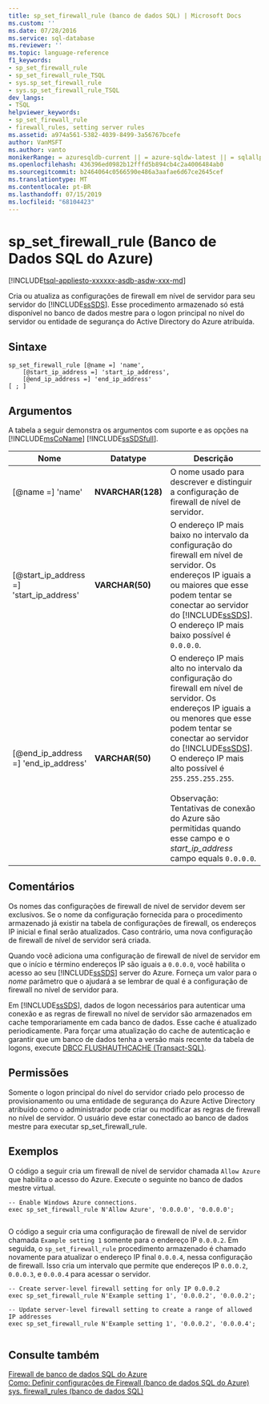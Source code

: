 ```yaml
---
title: sp_set_firewall_rule (banco de dados SQL) | Microsoft Docs
ms.custom: ''
ms.date: 07/28/2016
ms.service: sql-database
ms.reviewer: ''
ms.topic: language-reference
f1_keywords:
- sp_set_firewall_rule
- sp_set_firewall_rule_TSQL
- sys.sp_set_firewall_rule
- sys.sp_set_firewall_rule_TSQL
dev_langs:
- TSQL
helpviewer_keywords:
- sp_set_firewall_rule
- firewall_rules, setting server rules
ms.assetid: a974a561-5382-4039-8499-3a56767bcefe
author: VanMSFT
ms.author: vanto
monikerRange: = azuresqldb-current || = azure-sqldw-latest || = sqlallproducts-allversions
ms.openlocfilehash: 436396ed0982b12fffd5b894cb4c2a4006484ab0
ms.sourcegitcommit: b2464064c0566590e486a3aafae6d67ce2645cef
ms.translationtype: MT
ms.contentlocale: pt-BR
ms.lasthandoff: 07/15/2019
ms.locfileid: "68104423"
---
```

# <a name="spsetfirewallrule-azure-sql-database"></a>sp_set_firewall_rule (Banco de Dados SQL do Azure)
[!INCLUDE[tsql-appliesto-xxxxxx-asdb-asdw-xxx-md](../../includes/tsql-appliesto-xxxxxx-asdb-asdw-xxx-md.md)]

  Cria ou atualiza as configurações de firewall em nível de servidor para seu servidor do [!INCLUDE[ssSDS](../../includes/sssds-md.md)]. Esse procedimento armazenado só está disponível no banco de dados mestre para o logon principal no nível do servidor ou entidade de segurança do Active Directory do Azure atribuída.  
  
  
## <a name="syntax"></a>Sintaxe  
  
```
sp_set_firewall_rule [@name =] 'name', 
    [@start_ip_address =] 'start_ip_address', 
    [@end_ip_address =] 'end_ip_address'
[ ; ]  
```  
  
## <a name="arguments"></a>Argumentos  
 A tabela a seguir demonstra os argumentos com suporte e as opções na [!INCLUDE[msCoName](../../includes/msconame-md.md)] [!INCLUDE[ssSDSfull](../../includes/sssdsfull-md.md)].  
  
|Nome|Datatype|Descrição|  
|----------|--------------|-----------------|  
|[@name =] 'name'|**NVARCHAR(128)**|O nome usado para descrever e distinguir a configuração de firewall de nível de servidor.|  
|[@start_ip_address =] 'start_ip_address'|**VARCHAR(50)**|O endereço IP mais baixo no intervalo da configuração do firewall em nível de servidor. Os endereços IP iguais a ou maiores que esse podem tentar se conectar ao servidor do [!INCLUDE[ssSDS](../../includes/sssds-md.md)]. O endereço IP mais baixo possível é `0.0.0.0`.|  
|[@end_ip_address =] 'end_ip_address'|**VARCHAR(50)**|O endereço IP mais alto no intervalo da configuração do firewall em nível de servidor. Os endereços IP iguais a ou menores que esse podem tentar se conectar ao servidor do [!INCLUDE[ssSDS](../../includes/sssds-md.md)]. O endereço IP mais alto possível é `255.255.255.255`.<br /><br /> Observação: Tentativas de conexão do Azure são permitidas quando esse campo e o *start_ip_address* campo equals `0.0.0.0`.|  
  
## <a name="remarks"></a>Comentários  
 Os nomes das configurações de firewall de nível de servidor devem ser exclusivos. Se o nome da configuração fornecida para o procedimento armazenado já existir na tabela de configurações de firewall, os endereços IP inicial e final serão atualizados. Caso contrário, uma nova configuração de firewall de nível de servidor será criada.  
  
 Quando você adiciona uma configuração de firewall de nível de servidor em que o início e término endereços IP são iguais a `0.0.0.0`, você habilita o acesso ao seu [!INCLUDE[ssSDS](../../includes/sssds-md.md)] server do Azure. Forneça um valor para o *nome* parâmetro que o ajudará a se lembrar de qual é a configuração de firewall no nível de servidor para.  
  
 Em [!INCLUDE[ssSDS](../../includes/sssds-md.md)], dados de logon necessários para autenticar uma conexão e as regras de firewall no nível de servidor são armazenados em cache temporariamente em cada banco de dados. Esse cache é atualizado periodicamente. Para forçar uma atualização do cache de autenticação e garantir que um banco de dados tenha a versão mais recente da tabela de logons, execute [DBCC FLUSHAUTHCACHE &#40;Transact-SQL&#41;](../../t-sql/database-console-commands/dbcc-flushauthcache-transact-sql.md).  
  
## <a name="permissions"></a>Permissões  
 Somente o logon principal do nível do servidor criado pelo processo de provisionamento ou uma entidade de segurança do Azure Active Directory atribuído como o administrador pode criar ou modificar as regras de firewall no nível de servidor. O usuário deve estar conectado ao banco de dados mestre para executar sp_set_firewall_rule.  
  
## <a name="examples"></a>Exemplos  
 O código a seguir cria um firewall de nível de servidor chamada `Allow Azure` que habilita o acesso do Azure. Execute o seguinte no banco de dados mestre virtual.  
  
```  
-- Enable Windows Azure connections.  
exec sp_set_firewall_rule N'Allow Azure', '0.0.0.0', '0.0.0.0';  
  
```  
  
 O código a seguir cria uma configuração de firewall de nível de servidor chamada `Example setting 1` somente para o endereço IP `0.0.0.2`. Em seguida, o `sp_set_firewall_rule` procedimento armazenado é chamado novamente para atualizar o endereço IP final `0.0.0.4`, nessa configuração de firewall. Isso cria um intervalo que permite que endereços IP `0.0.0.2`, `0.0.0.3`, e `0.0.0.4` para acessar o servidor.  
  
```  
-- Create server-level firewall setting for only IP 0.0.0.2  
exec sp_set_firewall_rule N'Example setting 1', '0.0.0.2', '0.0.0.2';  
  
-- Update server-level firewall setting to create a range of allowed IP addresses
exec sp_set_firewall_rule N'Example setting 1', '0.0.0.2', '0.0.0.4';  
  
```  
  
## <a name="see-also"></a>Consulte também  
 [Firewall de banco de dados SQL do Azure](https://azure.microsoft.com/documentation/articles/sql-database-firewall-configure/)   
 [Como: Definir configurações de Firewall (banco de dados SQL do Azure)](https://azure.microsoft.com/documentation/articles/sql-database-configure-firewall-settings/)   
 [sys. firewall_rules &#40;banco de dados SQL&#41;](../../relational-databases/system-catalog-views/sys-firewall-rules-azure-sql-database.md)
